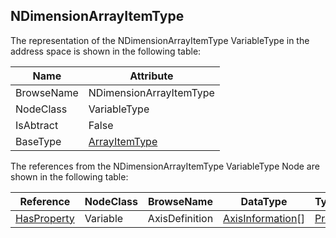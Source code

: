 <!-- objecttype -->
## NDimensionArrayItemType
The representation of the NDimensionArrayItemType VariableType in the address space is shown in the following table:  

|Name|Attribute|
|---|---|
|BrowseName|NDimensionArrayItemType|
|NodeClass|VariableType|
|IsAbtract|False|
|BaseType|[ArrayItemType](../../../Part8/VariableTypes/ArrayItemType/readme.md)|

The references from the NDimensionArrayItemType VariableType Node are shown in the following table:  

|Reference|NodeClass|BrowseName|DataType|TypeDefinition|ModellingRule|
|---|---|---|---|---|---|
|[HasProperty](../../../Part3/ReferenceTypes/HasProperty/readme.md)|Variable|AxisDefinition|[AxisInformation](../../../Part8/DataTypes/AxisInformation/readme.md)[]|[PropertyType](../../Part5/VariableTypes/PropertyType/readme.md)|[Mandatory](../../Objects/Mandatory/readme.md)|

